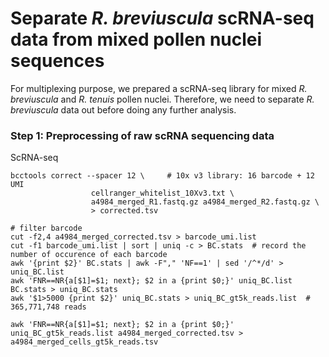 # Separate *R. breviuscula* scRNA-seq data from mixed pollen nuclei sequences 
For multiplexing purpose, we prepared a scRNA-seq library for mixed *R. breviuscula* and *R. tenuis* pollen nuclei. Therefore, we need to separate *R. breviuscula* data out before doing any further analysis.

### Step 1: Preprocessing of raw scRNA sequencing data
ScRNA-seq
```
bcctools correct --spacer 12 \     # 10x v3 library: 16 barcode + 12 UMI
                  cellranger_whitelist_10Xv3.txt \
                  a4984_merged_R1.fastq.gz a4984_merged_R2.fastq.gz \
                  > corrected.tsv
```
```
# filter barcode
cut -f2,4 a4984_merged_corrected.tsv > barcode_umi.list
cut -f1 barcode_umi.list | sort | uniq -c > BC.stats  # record the number of occurence of each barcode
awk '{print $2}' BC.stats | awk -F"," 'NF==1' | sed '/^*/d' > uniq_BC.list
awk 'FNR==NR{a[$1]=$1; next}; $2 in a {print $0;}' uniq_BC.list BC.stats > uniq_BC.stats
awk '$1>5000 {print $2}' uniq_BC.stats > uniq_BC_gt5k_reads.list  # 365,771,748 reads

awk 'FNR==NR{a[$1]=$1; next}; $2 in a {print $0;}' uniq_BC_gt5k_reads.list a4984_merged_corrected.tsv > a4984_merged_cells_gt5k_reads.tsv
```
